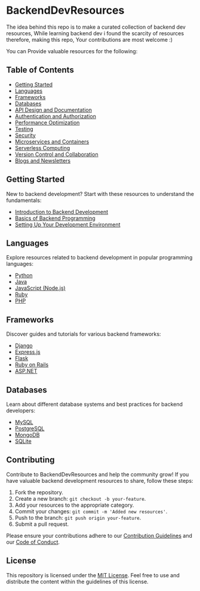 # BackendDevResources
The idea behind this repo is to make a curated collection of backend dev resources, While learning backend dev i found the scarcity of resources therefore, making this repo, Your contributions are most welcome :)

You can Provide valuable resources for the following:

## Table of Contents

- [Getting Started](#getting-started)
- [Languages](#languages)
- [Frameworks](#frameworks)
- [Databases](#databases)
- [API Design and Documentation](#api-design-and-documentation)
- [Authentication and Authorization](#authentication-and-authorization)
- [Performance Optimization](#performance-optimization)
- [Testing](#testing)
- [Security](#security)
- [Microservices and Containers](#microservices-and-containers)
- [Serverless Computing](#serverless-computing)
- [Version Control and Collaboration](#version-control-and-collaboration)
- [Blogs and Newsletters](#blogs-and-newsletters)

## Getting Started

New to backend development? Start with these resources to understand the fundamentals:

- [Introduction to Backend Development](link-to-introduction)
- [Basics of Backend Programming](link-to-basics)
- [Setting Up Your Development Environment](link-to-setup)

## Languages

Explore resources related to backend development in popular programming languages:

- [Python](link-to-python-resources)
- [Java](link-to-java-resources)
- [JavaScript (Node.js)](link-to-nodejs-resources)
- [Ruby](link-to-ruby-resources)
- [PHP](link-to-php-resources)

## Frameworks

Discover guides and tutorials for various backend frameworks:

- [Django](link-to-django-resources)
- [Express.js](link-to-expressjs-resources)
- [Flask](link-to-flask-resources)
- [Ruby on Rails](link-to-rails-resources)
- [ASP.NET](link-to-aspnet-resources)

## Databases

Learn about different database systems and best practices for backend developers:

- [MySQL](link-to-mysql-resources)
- [PostgreSQL](link-to-postgresql-resources)
- [MongoDB](link-to-mongodb-resources)
- [SQLite](link-to-sqlite-resources)

## Contributing

Contribute to BackendDevResources and help the community grow! If you have valuable backend development resources to share, follow these steps:

1. Fork the repository.
2. Create a new branch: `git checkout -b your-feature`.
3. Add your resources to the appropriate category.
4. Commit your changes: `git commit -m 'Added new resources'`.
5. Push to the branch: `git push origin your-feature`.
6. Submit a pull request.

Please ensure your contributions adhere to our [Contribution Guidelines](link-to-guidelines) and our [Code of Conduct](CODE_OF_CONDUCT.md).

## License

This repository is licensed under the [MIT License](link-to-license). Feel free to use and distribute the content within the guidelines of this license.

